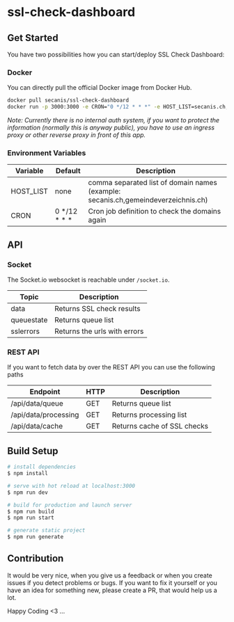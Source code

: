 # ssl-check-dashboard

## Get Started

You have two possibilities how you can start/deploy SSL Check Dashboard:

### Docker

You can directly pull the official Docker image from Docker Hub.

``` bash
docker pull secanis/ssl-check-dashboard
docker run -p 3000:3000 -e CRON="0 */12 * * *" -e HOST_LIST=secanis.ch,gemeindeverzeichnis.ch secanis/ssl-check-dashboard
```

*Note: Currently there is no internal auth system, if you want to protect the information (normally this is anyway public), you have to use an ingress proxy or other reverse proxy in front of this app.*

### Environment Variables

| Variable             | Default | Description                 |
| -------------------- | ---- | --------------------------- |
| HOST_LIST | none  | comma separated list of domain names (example: secanis.ch,gemeindeverzeichnis.ch) |
| CRON | 0 */12 * * *  | Cron job definition to check the domains again |

## API

### Socket

The Socket.io websocket is reachable under `/socket.io`.

| Topic      | Description                  |
| ---------- | ---------------------------- |
| data       | Returns SSL check results    |
| queuestate | Returns queue list           |
| sslerrors  | Returns the urls with errors |

### REST API

If you want to fetch data by over the REST API you can use the following paths

| Endpoint             | HTTP | Description                 |
| -------------------- | ---- | --------------------------- |
| /api/data/queue      | GET  | Returns queue list          |
| /api/data/processing | GET  | Returns processing list     |
| /api/data/cache      | GET  | Returns cache of SSL checks |

## Build Setup

```bash
# install dependencies
$ npm install

# serve with hot reload at localhost:3000
$ npm run dev

# build for production and launch server
$ npm run build
$ npm run start

# generate static project
$ npm run generate
```

##  Contribution

It would be very nice, when you give us a feedback or when you create issues if you detect problems or bugs.
If you want to fix it yourself or you have an idea for something new, please create a PR, that would help us a lot.

Happy Coding <3 ...
